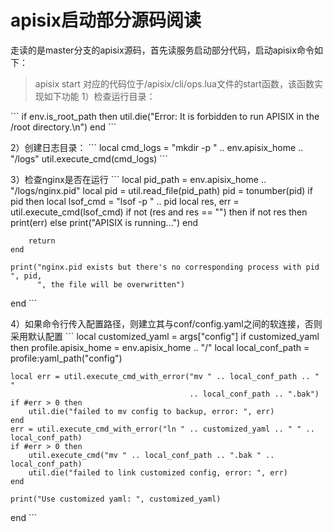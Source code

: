 # apisix启动部分源码阅读
走读的是master分支的apisix源码，首先读服务启动部分代码，启动apisix命令如下：
> apisix start
对应的代码位于/apisix/cli/ops.lua文件的start函数，该函数实现如下功能
1）检查运行目录：

\```
if env.is_root_path then
    util.die("Error: It is forbidden to run APISIX in the /root directory.\n")
end
\```

2）创建日志目录：
\```
local cmd_logs = "mkdir -p " .. env.apisix_home .. "/logs"
util.execute_cmd(cmd_logs)
\```

3）检查nginx是否在运行
\```
local pid_path = env.apisix_home .. "/logs/nginx.pid"
local pid = util.read_file(pid_path)
pid = tonumber(pid)
if pid then
    local lsof_cmd = "lsof -p " .. pid
    local res, err = util.execute_cmd(lsof_cmd)
    if not (res and res == "") then
        if not res then
            print(err)
        else
            print("APISIX is running...")
        end

        return
    end

    print("nginx.pid exists but there's no corresponding process with pid ", pid,
          ", the file will be overwritten")
end
\```

4）如果命令行传入配置路径，则建立其与conf/config.yaml之间的软连接，否则采用默认配置
\```
local customized_yaml = args["config"]
if customized_yaml then
    profile.apisix_home = env.apisix_home .. "/"
    local local_conf_path = profile:yaml_path("config")

    local err = util.execute_cmd_with_error("mv " .. local_conf_path .. " "
                                            .. local_conf_path .. ".bak")
    if #err > 0 then
        util.die("failed to mv config to backup, error: ", err)
    end
    err = util.execute_cmd_with_error("ln " .. customized_yaml .. " " .. local_conf_path)
    if #err > 0 then
        util.execute_cmd("mv " .. local_conf_path .. ".bak " .. local_conf_path)
        util.die("failed to link customized config, error: ", err)
    end

    print("Use customized yaml: ", customized_yaml)
end
\```
